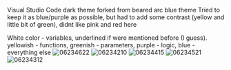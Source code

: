 Visual Studio Code dark theme forked from beared arc blue theme
Tried to keep it as blue/purple as possible, but had to add some contrast (yellow and little bit of green), didnt like pink and red here

White color - variables, underlined if were mentioned before (I guess). yellowish - functions, greenish - parameters, purple - logic, blue - everything else 
      ![06234622](https://github.com/adam2am/keepit-theme/assets/128839448/11975930-039d-4cc8-9e2b-aa48455b3813)
![06234210](https://github.com/adam2am/keepit-theme/assets/128839448/a311335d-3ef6-4f44-af4c-47eb82798ad0)
![06234415](https://github.com/adam2am/keepit-theme/assets/128839448/0bf59d00-5088-4a86-905e-4521c786f802)
![06234521](https://github.com/adam2am/keepit-theme/assets/128839448/708a3479-de00-4ad1-b548-435b736e9b2b)
![06234312](https://github.com/adam2am/keepit-theme/assets/128839448/aa0a78bf-a8a7-42b6-96bf-a682abf0a8d7)
